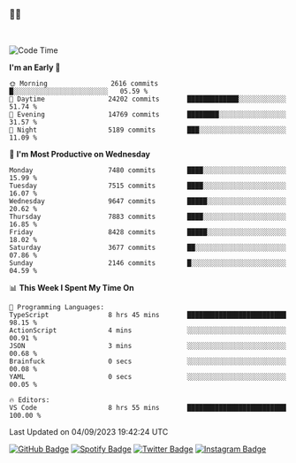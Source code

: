 ### 🤙🍺

<!-- <a href="https://github-readme-stats.vercel.app/api?username=hzak2xx&count_private=true&show_icons=true&theme=dracula">
  <img align="center" src="https://github-readme-stats.vercel.app/api?username=hzak2xx&count_private=true&show_icons=true&theme=dracula" />
</a>
</br> -->
</br>

<!--START_SECTION:waka-->
![Code Time](http://img.shields.io/badge/Code%20Time-2%2C742%20hrs%2035%20mins-blue)

**I'm an Early 🐤** 

```text
🌞 Morning                2616 commits        █░░░░░░░░░░░░░░░░░░░░░░░░   05.59 % 
🌆 Daytime                24202 commits       █████████████░░░░░░░░░░░░   51.74 % 
🌃 Evening                14769 commits       ████████░░░░░░░░░░░░░░░░░   31.57 % 
🌙 Night                  5189 commits        ███░░░░░░░░░░░░░░░░░░░░░░   11.09 % 
```
📅 **I'm Most Productive on Wednesday** 

```text
Monday                   7480 commits        ████░░░░░░░░░░░░░░░░░░░░░   15.99 % 
Tuesday                  7515 commits        ████░░░░░░░░░░░░░░░░░░░░░   16.07 % 
Wednesday                9647 commits        █████░░░░░░░░░░░░░░░░░░░░   20.62 % 
Thursday                 7883 commits        ████░░░░░░░░░░░░░░░░░░░░░   16.85 % 
Friday                   8428 commits        █████░░░░░░░░░░░░░░░░░░░░   18.02 % 
Saturday                 3677 commits        ██░░░░░░░░░░░░░░░░░░░░░░░   07.86 % 
Sunday                   2146 commits        █░░░░░░░░░░░░░░░░░░░░░░░░   04.59 % 
```


📊 **This Week I Spent My Time On** 

```text
💬 Programming Languages: 
TypeScript               8 hrs 45 mins       █████████████████████████   98.15 % 
ActionScript             4 mins              ░░░░░░░░░░░░░░░░░░░░░░░░░   00.91 % 
JSON                     3 mins              ░░░░░░░░░░░░░░░░░░░░░░░░░   00.68 % 
Brainfuck                0 secs              ░░░░░░░░░░░░░░░░░░░░░░░░░   00.08 % 
YAML                     0 secs              ░░░░░░░░░░░░░░░░░░░░░░░░░   00.05 % 

🔥 Editors: 
VS Code                  8 hrs 55 mins       █████████████████████████   100.00 % 
```


 Last Updated on 04/09/2023 19:42:24 UTC
<!--END_SECTION:waka-->

[![GitHub Badge](https://img.shields.io/badge/GitHub-100000?style=for-the-badge&logo=github&logoColor=white)](https://github.com/hzak2xx)
[![Spotify Badge](https://img.shields.io/badge/Spotify-1ED760?&style=for-the-badge&logo=spotify&logoColor=white)](https://open.spotify.com/user/uf90s6sbbh75a1mt44clkhkvf)
[![Twitter Badge](https://img.shields.io/badge/Twitter-1DA1F2?style=for-the-badge&logo=twitter&logoColor=white)](https://twitter.com/hzak2xx)
[![Instagram Badge](https://img.shields.io/badge/Instagram-E4405F?style=for-the-badge&logo=instagram&logoColor=white)](https://www.instagram.com/hzak2xx/)
